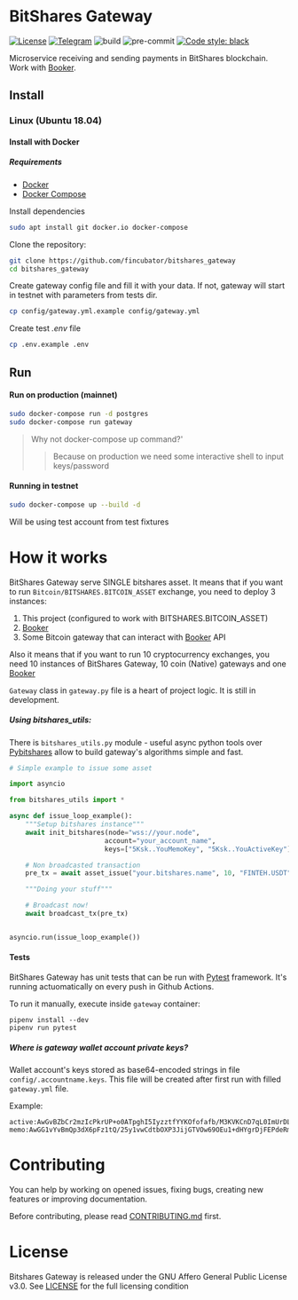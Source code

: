 # BitShares Gateway

[![License]][LICENSE]
[![Telegram]][Telegram join]
![build](https://github.com/fincubator/bitshares_gateway/workflows/build/badge.svg)
![pre-commit](https://github.com/fincubator/bitshares_gateway/workflows/pre-commit/badge.svg)
[![Code style: black]][black code style]

Microservice receiving and sending payments in BitShares blockchain.
Work with [Booker].

## Install
### Linux (Ubuntu 18.04)
#### Install with Docker
##### Requirements
* [Docker]
* [Docker Compose]

Install dependencies
```bash
sudo apt install git docker.io docker-compose
```

Clone the repository:
```bash
git clone https://github.com/fincubator/bitshares_gateway
cd bitshares_gateway
```

Create gateway config file and fill it with your data. If not, gateway will start in testnet with
parameters from tests dir.
```bash
cp config/gateway.yml.example config/gateway.yml
```

Create test *.env* file
```bash
cp .env.example .env
```

## Run
#### Run on production (mainnet)
```bash
sudo docker-compose run -d postgres
sudo docker-compose run gateway
```
>Why not docker-compose up command?'
>> Because on production we need some interactive shell to input keys/password

#### Running in testnet
```bash
sudo docker-compose up --build -d
```
Will be using test account from test fixtures

# How it works
BitShares Gateway serve SINGLE bitshares asset.
It means that if you want to run `Bitcoin/BITSHARES.BITCOIN_ASSET` exchange, you need to deploy 3 instances:
1. This project (configured to work with BITSHARES.BITCOIN_ASSET)
2. [Booker]
3. Some Bitcoin gateway that can interact with [Booker] API

Also it means that if you want to run 10 cryptocurrency exchanges, you need 10 instances of BitShares Gateway, 10 coin (Native)
gateways and one [Booker]

`Gateway` class in `gateway.py` file is a heart of project logic. It is still in development.

##### Using bitshares_utils:
There is `bitshares_utils.py` module - useful async python tools over [Pybitshares] allow to build gateway's algorithms
simple and fast.

```python
# Simple example to issue some asset

import asyncio

from bitshares_utils import *

async def issue_loop_example():
    """Setup bitshares instance"""
    await init_bitshares(node="wss://your.node",
                        account="your_account_name",
                        keys=["5Ksk..YouMemoKey", "5Ksk..YouActiveKey"],)

    # Non broadcasted transaction
    pre_tx = await asset_issue("your.bitshares.name", 10, "FINTEH.USDT")

    """Doing your stuff"""

    # Broadcast now!
    await broadcast_tx(pre_tx)


asyncio.run(issue_loop_example())
```

#### Tests
BitShares Gateway has unit tests that can be run with [Pytest] framework. It's running actuomatically on every push in Github Actions.

To run it manually, execute inside `gateway` container:
```shell script
pipenv install --dev
pipenv run pytest
```

##### Where is gateway wallet account private keys?
Wallet account's keys stored as base64-encoded strings in file `config/.accountname.keys`.
This file will be created after first run with filled `gateway.yml` file.

Example:
```
active:AwGvBZbCr2mzIcPkrUP+o0ATpghI5IyzztfYYKOfofafb/M3KVKCnD7qL0ImUrDLK2/9oM7HyDNhrshIZyn/680on21QNYYmRbueXNyNcw6kX1YQNQfNdIX6eAWXQTy201d+O60Ggy2Jnco6wpf/oU9nAWNPzXKFVK/EZNS/TGDGrA==
memo:AwGG1vYvBmQp3dX6pFz1tQ/25y1vwCdtbOXP3JijGTVOw69OEu1+dHYgrDjFEPdeRmKWOX8WIvFqK7tUZ/ZPevmAZUxxQfExj2PLJAdAO632k0XKVEEUXyWDuzUbfH6+OINaWl4mDicNH6rZOCBd5LSdSmjwT+FsD53ZAvrBJWj44Q==
```

# Contributing
You can help by working on opened issues, fixing bugs, creating new features or
improving documentation.

Before contributing, please read [CONTRIBUTING.md] first.

# License
Bitshares Gateway is released under the GNU Affero General Public License v3.0. See
[LICENSE] for the full licensing condition

[License]: https://img.shields.io/github/license/fincubator/bitshares_gateway
[LICENSE]: LICENSE
[CONTRIBUTING.md]: CONTRIBUTING.md
[Telegram]: https://img.shields.io/badge/Telegram-fincubator-blue?logo=telegram
[Telegram join]: https://t.me/fincubator
[Docker]: https://www.docker.com
[Docker Compose]: https://www.docker.com
[Pytest]: https://docs.pytest.org/en/stable/
[Booker]: https://github.com/fincubator/booker
[Pybitshares]: https://github.com/bitshares/python-bitshares
[BitShares Core]: https://github.com/bitshares/bitshares-core
[Code style: black]: https://img.shields.io/badge/code%20style-black-000000.svg
[black code style]: https://github.com/psf/black
